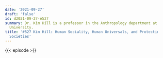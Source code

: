 ```yaml
---
date: '2021-09-27'
draft: 'false'
id: d2021-09-27-e527
summary: Dr. Kim Hill is a professor in the Anthropology department at Arizona State
  University.
title: '#527 Kim Hill: Human Sociality, Human Universals, and Protecting Isolated
  Societies'
---
```

{{< episode >}}
